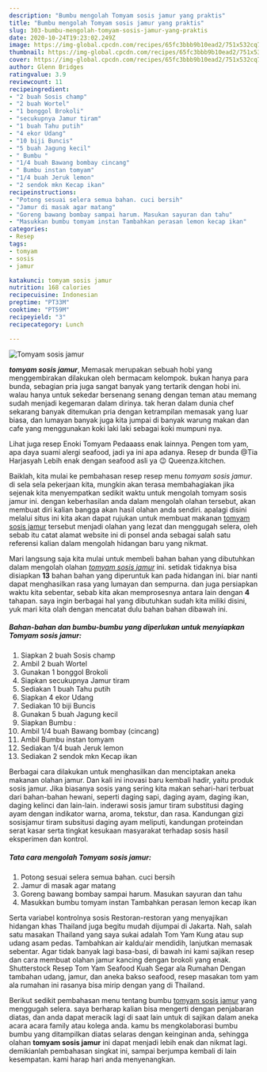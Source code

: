 ```yaml
---
description: "Bumbu mengolah Tomyam sosis jamur yang praktis"
title: "Bumbu mengolah Tomyam sosis jamur yang praktis"
slug: 303-bumbu-mengolah-tomyam-sosis-jamur-yang-praktis
date: 2020-10-24T19:23:02.249Z
image: https://img-global.cpcdn.com/recipes/65fc3bbb9b10ead2/751x532cq70/tomyam-sosis-jamur-foto-resep-utama.jpg
thumbnail: https://img-global.cpcdn.com/recipes/65fc3bbb9b10ead2/751x532cq70/tomyam-sosis-jamur-foto-resep-utama.jpg
cover: https://img-global.cpcdn.com/recipes/65fc3bbb9b10ead2/751x532cq70/tomyam-sosis-jamur-foto-resep-utama.jpg
author: Glenn Bridges
ratingvalue: 3.9
reviewcount: 11
recipeingredient:
- "2 buah Sosis champ"
- "2 buah Wortel"
- "1 bonggol Brokoli"
- "secukupnya Jamur tiram"
- "1 buah Tahu putih"
- "4 ekor Udang"
- "10 biji Buncis"
- "5 buah Jagung kecil"
- " Bumbu "
- "1/4 buah Bawang bombay cincang"
- " Bumbu instan tomyam"
- "1/4 buah Jeruk lemon"
- "2 sendok mkn Kecap ikan"
recipeinstructions:
- "Potong sesuai selera semua bahan. cuci bersih"
- "Jamur di masak agar matang"
- "Goreng bawang bombay sampai harum. Masukan sayuran dan tahu"
- "Masukkan bumbu tomyam instan Tambahkan perasan lemon kecap ikan"
categories:
- Resep
tags:
- tomyam
- sosis
- jamur

katakunci: tomyam sosis jamur 
nutrition: 168 calories
recipecuisine: Indonesian
preptime: "PT33M"
cooktime: "PT59M"
recipeyield: "3"
recipecategory: Lunch

---
```



![Tomyam sosis jamur](https://img-global.cpcdn.com/recipes/65fc3bbb9b10ead2/751x532cq70/tomyam-sosis-jamur-foto-resep-utama.jpg)

<b><i>tomyam sosis jamur</i></b>, Memasak merupakan sebuah hobi yang menggembirakan dilakukan oleh bermacam kelompok. bukan hanya para bunda, sebagian pria juga sangat banyak yang tertarik dengan hobi ini. walau hanya untuk sekedar bersenang senang dengan teman atau memang sudah menjadi kegemaran dalam dirinya. tak heran dalam dunia chef sekarang banyak ditemukan pria dengan ketrampilan memasak yang luar biasa, dan lumayan banyak juga kita jumpai di banyak warung makan dan cafe yang menggunakan koki laki laki sebagai koki mumpuni nya.

Lihat juga resep Enoki Tomyam Pedaaass enak lainnya. Pengen tom yam, apa daya suami alergi seafood, jadi ya ini apa adanya. Resep dr bunda @Tia Harjasyah Lebih enak dengan seafood asli ya 😉 Queenza.kitchen.

Baiklah, kita mulai ke pembahasan resep resep menu <i>tomyam sosis jamur</i>. di sela sela pekerjaan kita, mungkin akan terasa membahagiakan jika sejenak kita menyempatkan sedikit waktu untuk mengolah tomyam sosis jamur ini. dengan keberhasilan anda dalam mengolah olahan tersebut, akan membuat diri kalian bangga akan hasil olahan anda sendiri. apalagi disini melalui situs ini kita akan dapat rujukan untuk membuat makanan <u>tomyam sosis jamur</u> tersebut menjadi olahan yang lezat dan menggugah selera, oleh sebab itu catat alamat website ini di ponsel anda sebagai salah satu referensi kalian dalam mengolah hidangan baru yang nikmat.


Mari langsung saja kita mulai untuk membeli bahan bahan yang dibutuhkan dalam mengolah olahan <u><i>tomyam sosis jamur</i></u> ini. setidak tidaknya bisa disiapkan <b>13</b> bahan bahan yang diperuntuk kan pada hidangan ini. biar nanti dapat menghasilkan rasa yang lumayan dan sempurna. dan juga persiapkan waktu kita sebentar, sebab kita akan memprosesnya antara lain dengan <b>4</b> tahapan. saya ingin berbagai hal yang dibutuhkan sudah kita miliki disini, yuk mari kita olah dengan mencatat dulu bahan bahan dibawah ini.

<!--inarticleads1-->

##### Bahan-bahan dan bumbu-bumbu yang diperlukan untuk menyiapkan Tomyam sosis jamur:

1. Siapkan 2 buah Sosis champ
1. Ambil 2 buah Wortel
1. Gunakan 1 bonggol Brokoli
1. Siapkan secukupnya Jamur tiram
1. Sediakan 1 buah Tahu putih
1. Siapkan 4 ekor Udang
1. Sediakan 10 biji Buncis
1. Gunakan 5 buah Jagung kecil
1. Siapkan  Bumbu :
1. Ambil 1/4 buah Bawang bombay (cincang)
1. Ambil  Bumbu instan tomyam
1. Sediakan 1/4 buah Jeruk lemon
1. Sediakan 2 sendok mkn Kecap ikan


Berbagai cara dilakukan untuk menghasilkan dan menciptakan aneka makanan olahan jamur. Dan kali ini inovasi baru kembali hadir, yaitu produk sosis jamur. Jika biasanya sosis yang sering kita makan sehari-hari terbuat dari bahan-bahan hewani, seperti daging sapi, daging ayam, daging ikan, daging kelinci dan lain-lain. inderawi sosis jamur tiram substitusi daging ayam dengan indikator warna, aroma, tekstur, dan rasa. Kandungan gizi sosisjamur tiram subsitusi daging ayam meliputi, kandungan proteindan serat kasar serta tingkat kesukaan masyarakat terhadap sosis hasil eksperimen dan kontrol. 

<!--inarticleads2-->

##### Tata cara mengolah Tomyam sosis jamur:

1. Potong sesuai selera semua bahan. cuci bersih
1. Jamur di masak agar matang
1. Goreng bawang bombay sampai harum. Masukan sayuran dan tahu
1. Masukkan bumbu tomyam instan Tambahkan perasan lemon kecap ikan


Serta variabel kontrolnya sosis Restoran-restoran yang menyajikan hidangan khas Thailand juga begitu mudah dijumpai di Jakarta. Nah, salah satu masakan Thailand yang saya sukai adalah Tom Yam Kung atau sup udang asam pedas. Tambahkan air kaldu/air mendidih, lanjutkan memasak sebentar. Agar tidak banyak lagi basa-basi, di bawah ini kami sajikan resep dan cara membuat olahan jamur kancing dengan brokoli yang enak. Shutterstock Resep Tom Yam Seafood Kuah Segar ala Rumahan Dengan tambahan udang, jamur, dan aneka bakso seafood, resep masakan tom yam ala rumahan ini rasanya bisa mirip dengan yang di Thailand. 

Berikut sedikit pembahasan menu tentang bumbu <u>tomyam sosis jamur</u> yang menggugah selera. saya berharap kalian bisa mengerti dengan penjabaran diatas, dan anda dapat meracik lagi di saat lain untuk di sajikan dalam aneka acara acara family atau kolega anda. kamu bs mengkolaborasi bumbu bumbu yang ditampilkan diatas selaras dengan keinginan anda, sehingga olahan <b>tomyam sosis jamur</b> ini dapat menjadi lebih enak dan nikmat lagi. demikianlah pembahasan singkat ini, sampai berjumpa kembali di lain kesempatan. kami harap hari anda menyenangkan.
